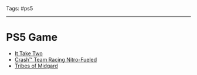 Tags: #ps5 

---

# PS5 Game

- [It Take Two](https://store.playstation.com/en-us/concept/234689)
- [Crash™ Team Racing Nitro-Fueled](https://store.playstation.com/en-us/product/UP0002-CUSA13795_00-CRASHTEAMRACING1)
- [Tribes of Midgard](https://store.playstation.com/en-us/product/UP0292-PPSA01410_00-TRIBESOFMIDGARD0/)